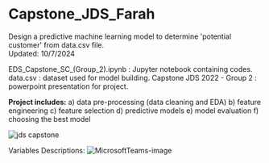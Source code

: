 # Capstone_JDS_Farah
Design a predictive machine learning model to determine 'potential customer' from data.csv file.  ​  
Updated: 10/7/2024

EDS_Capstone_SC_(Group_2).ipynb : Jupyter notebook containing codes.
data.csv : dataset used for model building.
Capstone JDS 2022 - Group 2 : powerpoint presentation for project.

**Project includes:** 
a) data pre-processing (data cleaning and EDA)
b) feature engineering
c) feature selection
d) predictive models
e) model evaluation 
f) choosing the best model

![jds capstone](https://github.com/FarahZhaini/Capstone_JDS_Farah/assets/145863378/c1910cba-2e1a-4db0-8e28-6eeeef0851df)

Variables Descriptions:
![MicrosoftTeams-image](https://github.com/FarahZhaini/Capstone_JDS_Farah/assets/145863378/8f47c4be-8f0c-4944-96a3-2f068be31d5b)
